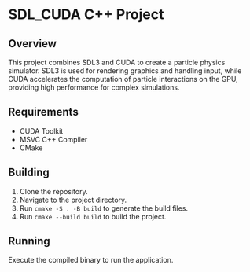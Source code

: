 # SDL_CUDA C++ Project

## Overview

This project combines SDL3 and CUDA to create a particle physics simulator. SDL3 is used for rendering graphics and handling input, while CUDA accelerates the computation of particle interactions on the GPU, providing high performance for complex simulations.

## Requirements

- CUDA Toolkit
- MSVC C++ Compiler
- CMake

## Building

1. Clone the repository.
2. Navigate to the project directory.
3. Run `cmake -S . -B build` to generate the build files.
4. Run `cmake --build build` to build the project.

## Running

Execute the compiled binary to run the application.